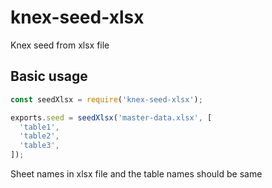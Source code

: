# knex-seed-xlsx
Knex seed from xlsx file

## Basic usage
```js
const seedXlsx = require('knex-seed-xlsx');

exports.seed = seedXlsx('master-data.xlsx', [
  'table1',
  'table2',
  'table3',
]);
```

Sheet names in xlsx file and the table names should be same
